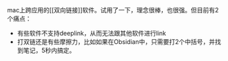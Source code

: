 mac上跨应用的[[双向链接]]软件。试用了一下，理念很棒，也很强。但目前有2个痛点：
- 有些软件不支持deeplink，从而无法跟其他软件进行link
- 打双链还是有些摩擦力，比如如果在Obsidian中，只需要打2个中括号，并找到笔记，5秒内搞定。